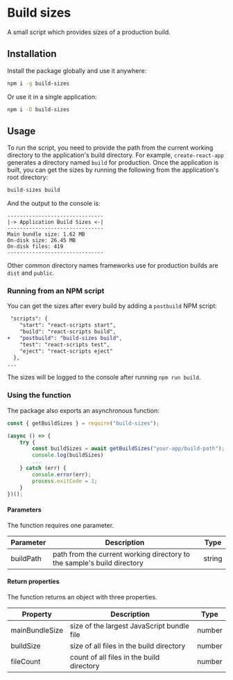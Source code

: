 # Build sizes

A small script which provides sizes of a production build. 

## Installation

Install the package globally and use it anywhere:

```bash
npm i -g build-sizes
```

Or use it in a single application:

```bash
npm i -D build-sizes
```

## Usage

To run the script, you need to provide the path from the current working directory to the application's build directory. For example, `create-react-app` generates a directory named `build` for production. Once the application is built, you can get the sizes by running the following from the application's root directory:

```bash
build-sizes build
```

And the output to the console is:

```
-------------------------------
|-> Application Build Sizes <-|
-------------------------------
Main bundle size: 1.62 MB
On-disk size: 26.45 MB
On-disk files: 419
-------------------------------
```

Other common directory names frameworks use for production builds are `dist` and `public`.

### Running from an NPM script

You can get the sizes after every build by adding a `postbuild` NPM script:

```diff
 "scripts": {
    "start": "react-scripts start",
    "build": "react-scripts build",
+   "postbuild": "build-sizes build",
    "test": "react-scripts test",
    "eject": "react-scripts eject"
  },
...
```

The sizes will be logged to the console after running `npm run build`.

### Using the function

The package also exports an asynchronous function:

```js
const { getBuildSizes } = require("build-sizes");

(async () => {
    try {
        const buildSizes = await getBuildSizes("your-app/build-path");
        console.log(buildSizes)
        ...
    } catch (err) {
        console.error(err);
        process.exitCode = 1;
    }
})();
```

#### Parameters

The function requires one parameter.

| Parameter | Description                                                                      | Type   |
| --------- | -------------------------------------------------------------------------------- | ------ |
| buildPath | path from the current working directory to the sample's build directory | string |

#### Return properties

The function returns an object with three properties.

| Property       | Description                                | Type   |
| -------------- | ------------------------------------------ | ------ |
| mainBundleSize | size of the largest JavaScript bundle file | number |
| buildSize      | size of all files in the build directory   | number |
| fileCount      | count of all files in the build directory  | number |
